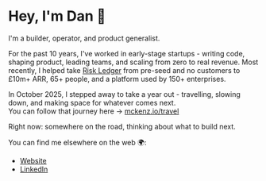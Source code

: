 # Hey, I'm Dan 👋

I'm a builder, operator, and product generalist.

For the past 10 years, I've worked in early-stage startups - writing code, shaping product, leading teams, and scaling from zero to real revenue. Most recently, I helped take [Risk Ledger](https://riskledger.com) from pre-seed and no customers to £10m+ ARR, 65+ people, and a platform used by 150+ enterprises.

In October 2025, I stepped away to take a year out - travelling, slowing down, and making space for whatever comes next.  
You can follow that journey here → [mckenz.io/travel](https://mckenz.io/travel)

Right now: somewhere on the road, thinking about what to build next.

You can find me elsewhere on the web 🌍:

- [Website](https://mckenz.io)
- [LinkedIn](https://www.linkedin.com/in/mckenziedan/)
